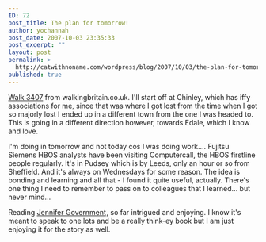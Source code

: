 ```yaml
---
ID: 72
post_title: The plan for tomorrow!
author: yochannah
post_date: 2007-10-03 23:35:33
post_excerpt: ""
layout: post
permalink: >
  http://catwithnoname.com/wordpress/blog/2007/10/03/the-plan-for-tomorrow/
published: true
---
```

<a href="http://www.walkingbritain.co.uk/walks/walks/walk_b/3407/">Walk 3407</a> from walkingbritain.co.uk. I'll start off at Chinley, which has iffy associations for me, since that was where I got lost from the time when I got so majorly lost I ended up in a different town from the one I was headed to. This is going in a different direction however, towards Edale, which I know and love. 

I'm doing in tomorrow and not today cos I was doing work.... Fujitsu Siemens HBOS analysts have been visiting Computercall, the HBOS firstline people regularly. It's in Pudsey which is by Leeds, only an hour or so from Sheffield. And it's always on Wednesdays for some reason. The idea is bonding and learning and all that - I found it quite useful, actually. There's one thing I need to remember to pass on to colleagues that I learned... but never mind...

Reading <a href="http://www.amazon.co.uk/gp/product/0349117624?ie=UTF8&tag=cat09-21&linkCode=as2&camp=1634&creative=6738&creativeASIN=0349117624">Jennifer Government</a><img src="http://www.assoc-amazon.co.uk/e/ir?t=cat09-21&l=as2&o=2&a=0349117624" width="1" height="1" border="0" alt="" style="border:none !important; margin:0px !important;" />, so far intrigued and enjoying. I know it's meant to speak to one lots and be a really think-ey book but I am just enjoying it for the story as well.